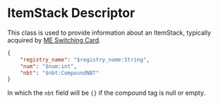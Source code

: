 # ItemStack Descriptor
This class is used to provide information about an ItemStack,
typically acquired by [ME Switching Card](../../../component/MESwitchingCard.md).

```json
{
    "registry_name": "$registry_name:String",
    "num": "$num:int",
    "nbt": "$nbt:CompoundNBT"
}
```
In which the `nbt` field will be `{}` if the compound tag is null or empty.  